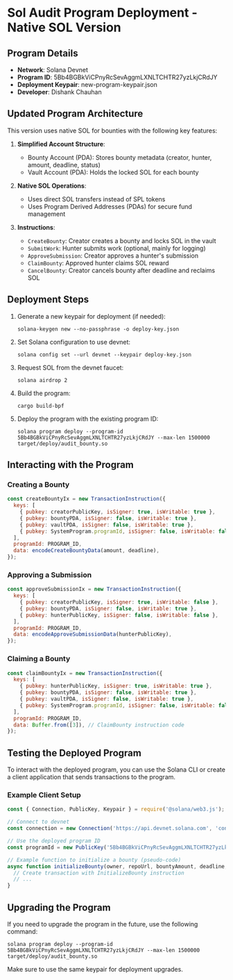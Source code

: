 # Sol Audit Program Deployment - Native SOL Version

## Program Details

- **Network**: Solana Devnet
- **Program ID**: 5Bb4BGBkViCPnyRcSevAggmLXNLTCHTR27yzLkjCRdJY
- **Deployment Keypair**: new-program-keypair.json
- **Developer**: Dishank Chauhan

## Updated Program Architecture

This version uses native SOL for bounties with the following key features:

1. **Simplified Account Structure**:
   - Bounty Account (PDA): Stores bounty metadata (creator, hunter, amount, deadline, status)
   - Vault Account (PDA): Holds the locked SOL for each bounty

2. **Native SOL Operations**:
   - Uses direct SOL transfers instead of SPL tokens
   - Uses Program Derived Addresses (PDAs) for secure fund management

3. **Instructions**:
   - `CreateBounty`: Creator creates a bounty and locks SOL in the vault
   - `SubmitWork`: Hunter submits work (optional, mainly for logging)
   - `ApproveSubmission`: Creator approves a hunter's submission
   - `ClaimBounty`: Approved hunter claims SOL reward
   - `CancelBounty`: Creator cancels bounty after deadline and reclaims SOL

## Deployment Steps

1. Generate a new keypair for deployment (if needed):
   ```
   solana-keygen new --no-passphrase -o deploy-key.json
   ```

2. Set Solana configuration to use devnet:
   ```
   solana config set --url devnet --keypair deploy-key.json
   ```

3. Request SOL from the devnet faucet:
   ```
   solana airdrop 2
   ```

4. Build the program:
   ```
   cargo build-bpf
   ```

5. Deploy the program with the existing program ID:
   ```
   solana program deploy --program-id 5Bb4BGBkViCPnyRcSevAggmLXNLTCHTR27yzLkjCRdJY --max-len 1500000 target/deploy/audit_bounty.so
   ```

## Interacting with the Program

### Creating a Bounty

```javascript
const createBountyIx = new TransactionInstruction({
  keys: [
    { pubkey: creatorPublicKey, isSigner: true, isWritable: true },     // Creator
    { pubkey: bountyPDA, isSigner: false, isWritable: true },           // Bounty Account
    { pubkey: vaultPDA, isSigner: false, isWritable: true },            // Vault Account
    { pubkey: SystemProgram.programId, isSigner: false, isWritable: false }, // System Program
  ],
  programId: PROGRAM_ID,
  data: encodeCreateBountyData(amount, deadline),
});
```

### Approving a Submission

```javascript
const approveSubmissionIx = new TransactionInstruction({
  keys: [
    { pubkey: creatorPublicKey, isSigner: true, isWritable: false },    // Creator
    { pubkey: bountyPDA, isSigner: false, isWritable: true },           // Bounty Account
    { pubkey: hunterPublicKey, isSigner: false, isWritable: false },    // Hunter
  ],
  programId: PROGRAM_ID,
  data: encodeApproveSubmissionData(hunterPublicKey),
});
```

### Claiming a Bounty

```javascript
const claimBountyIx = new TransactionInstruction({
  keys: [
    { pubkey: hunterPublicKey, isSigner: true, isWritable: true },      // Hunter
    { pubkey: bountyPDA, isSigner: false, isWritable: true },           // Bounty Account
    { pubkey: vaultPDA, isSigner: false, isWritable: true },            // Vault Account
    { pubkey: SystemProgram.programId, isSigner: false, isWritable: false }, // System Program
  ],
  programId: PROGRAM_ID,
  data: Buffer.from([3]), // ClaimBounty instruction code
});
```

## Testing the Deployed Program

To interact with the deployed program, you can use the Solana CLI or create a client application that sends transactions to the program.

### Example Client Setup

```javascript
const { Connection, PublicKey, Keypair } = require('@solana/web3.js');

// Connect to devnet
const connection = new Connection('https://api.devnet.solana.com', 'confirmed');

// Use the deployed program ID
const programId = new PublicKey('5Bb4BGBkViCPnyRcSevAggmLXNLTCHTR27yzLkjCRdJY');

// Example function to initialize a bounty (pseudo-code)
async function initializeBounty(owner, repoUrl, bountyAmount, deadline, severityWeights) {
  // Create transaction with InitializeBounty instruction
  // ...
}
```

## Upgrading the Program

If you need to upgrade the program in the future, use the following command:

```
solana program deploy --program-id 5Bb4BGBkViCPnyRcSevAggmLXNLTCHTR27yzLkjCRdJY --max-len 1500000 target/deploy/audit_bounty.so
```

Make sure to use the same keypair for deployment upgrades. 